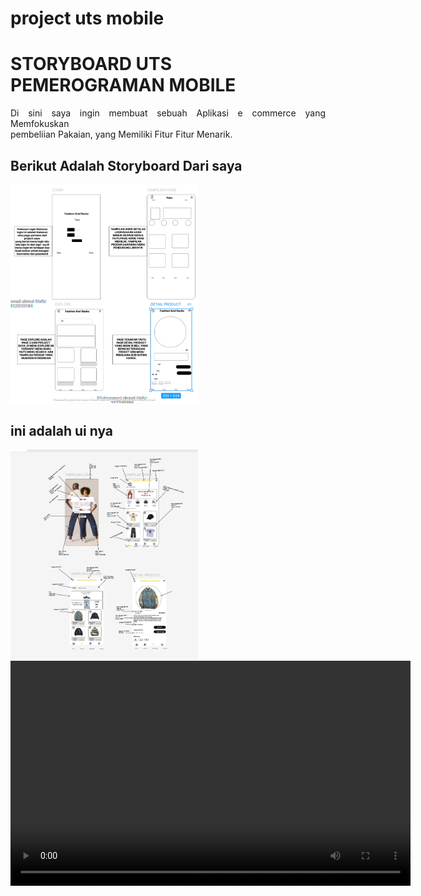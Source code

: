 # project uts mobile
<h1>STORYBOARD UTS PEMEROGRAMAN MOBILE</h1>
<p align="justify">
    Di sini saya ingin membuat sebuah Aplikasi e commerce yang Memfokuskan <br> pembeliian Pakaian, yang Memiliki Fitur Fitur Menarik.
</p>
<h2> Berikut Adalah Storyboard Dari saya</h2>
<img src="Screenshot 2024-11-06 003130.png" width="300" height="auto" title="Dari page Ke satu Samapai KE 4">

<h2> ini adalah ui nya</h2>
<img src="Screenshot 2025-01-06 013052.png" width="300" height="auto" title="Dari page Ke satu Samapai KE 4">



<!DOCTYPE html>
<html lang="id">
<head>
    <meta charset="UTF-8">
    <meta name="viewport" content="width=device-width, initial-scale=1.0">
    <title>Showcase project mobile</title>
</head>
<body>
    <video width="640" height="360" controls loop>
        <source src="" type="video/mp4">
    </video>
</body>
</html>
